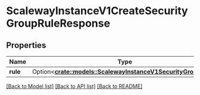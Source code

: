 # ScalewayInstanceV1CreateSecurityGroupRuleResponse

## Properties

Name | Type | Description | Notes
------------ | ------------- | ------------- | -------------
**rule** | Option<[**crate::models::ScalewayInstanceV1SecurityGroupRule**](scaleway.instance.v1.SecurityGroupRule.md)> |  | [optional]

[[Back to Model list]](../README.md#documentation-for-models) [[Back to API list]](../README.md#documentation-for-api-endpoints) [[Back to README]](../README.md)


